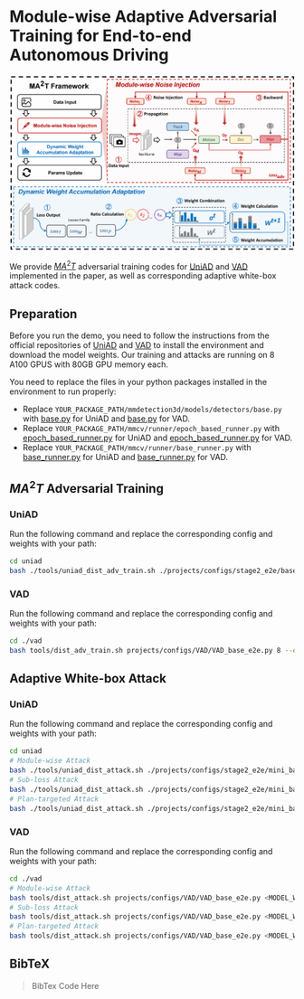 # Module-wise Adaptive Adversarial Training for End-to-end Autonomous Driving

![framework](./framework.png)

We provide [$MA^2T$](https://tianyuan2001.github.io/MA2T.github.io/) adversarial training codes for [UniAD](https://github.com/OpenDriveLab/UniAD) and [VAD](https://github.com/hustvl/VAD) implemented in the paper, as well as corresponding adaptive white-box attack codes. 

## Preparation

Before you run the demo, you need to follow the instructions from the official repositories of [UniAD](https://github.com/OpenDriveLab/UniAD) and [VAD](https://github.com/hustvl/VAD) to install the environment and download the model weights. Our training and attacks are running on 8 A100 GPUS with 80GB GPU memory each.

You need to replace the files in your python packages installed in the environment to run properly:

+ Replace `YOUR_PACKAGE_PATH/mmdetection3d/models/detectors/base.py` with [base.py](./uniad/packages/base.py) for UniAD and [base.py](./vad/packages/base.py) for VAD.
+ Replace `YOUR_PACKAGE_PATH/mmcv/runner/epoch_based_runner.py` with [epoch_based_runner.py](./uniad/packages/epoch_based_runner.py) for UniAD and [epoch_based_runner.py](./vad/packages/epoch_based_runner.py) for VAD.
+ Replace `YOUR_PACKAGE_PATH/mmcv/runner/base_runner.py` with [base_runner.py](./uniad/packages/base_runner.py) for UniAD and [base_runner.py](./vad/packages/base_runnerr.py) for VAD.

## $MA^{2}T$ Adversarial Training

### UniAD

Run the following command and replace the corresponding config and weights with your path:

```bash
cd uniad
bash ./tools/uniad_dist_adv_train.sh ./projects/configs/stage2_e2e/base_e2e.py 8 --epoch <XXX> --img --track_motion --seg_motion --motion_occ --motion_plan --pgd-cfg steps=<XXX> img_eps=<XXX> track_eps=<XXX> seg_eps=<XXX> motion_traj_eps=<XXX> --resume-from <XXX> --dynamic ma2t
```

### VAD

Run the following command and replace the corresponding config and weights with your path:

```bash
cd ./vad
bash tools/dist_adv_train.sh projects/configs/VAD/VAD_base_e2e.py 8 --epoch <XXX> --img --map --agent --pgd-cfg eps_img=<XXX> eps_map=<XXX> eps_agent=<XXX> steps=<XXX> --adv-mode miloo --ckpt-folder ATma2t --dynamic ma2t
```    

## Adaptive White-box Attack

### UniAD

Run the following command and replace the corresponding config and weights with your path:

```bash
cd uniad
# Module-wise Attack
bash ./tools/uniad_dist_attack.sh ./projects/configs/stage2_e2e/mini_base_e2e.py <MODEL_WEIGHTS_PATH> 8 --exp-folder adaptative_attack --exp-name plan_targeted --img --track_motion --seg_motion --motion_occ --motion_plan --pgd-cfg img_eps=<XXX> track_eps=<XXX> seg_eps=<XXX> motion_traj_eps=<XXX> steps=<XXX> --attack_mode all
# Sub-loss Attack
bash ./tools/uniad_dist_attack.sh ./projects/configs/stage2_e2e/mini_base_e2e.py <MODEL_WEIGHTS_PATH> 8 --exp-folder adaptative_attack --exp-name sub_loss --img --track_motion --seg_motion --motion_occ --motion_plan --pgd-cfg img_eps=<XXX> track_eps=<XXX> seg_eps=<XXX> motion_traj_eps=<XXX> steps=<XXX> --attack_mode task
# Plan-targeted Attack
bash ./tools/uniad_dist_attack.sh ./projects/configs/stage2_e2e/mini_base_e2e.py <MODEL_WEIGHTS_PATH> 8 --exp-folder adaptative_attack --exp-name plan_targeted --img --track_motion --seg_motion --motion_occ --motion_plan --pgd-cfg img_eps=<XXX> track_eps=<XXX> seg_eps=<XXX> motion_traj_eps=<XXX> steps=<XXX> --attack_mode plan 
```

### VAD

Run the following command and replace the corresponding config and weights  with your path:

```bash
cd ./vad
# Module-wise Attack
bash tools/dist_attack.sh projects/configs/VAD/VAD_base_e2e.py <MODEL_WEIGHTS_PATH> 8 --img --map --agent --pgd-cfg eps_img=<XXX> eps_map=<XXX> eps_agent=<XXX> steps=<XXX> --adv-mode loo --target all --exp-folder adaptive_attack --exp-name module_wise
# Sub-loss Attack
bash tools/dist_attack.sh projects/configs/VAD/VAD_base_e2e.py <MODEL_WEIGHTS_PATH> 8 --img --map --agent --pgd-cfg eps_img=<XXX> eps_map=<XXX> eps_agent=<XXX> steps=<XXX> --adv-mode loo --target task --exp-folder adaptive_attack --exp-name sub_loss
# Plan-targeted Attack
bash tools/dist_attack.sh projects/configs/VAD/VAD_base_e2e.py <MODEL_WEIGHTS_PATH> 8 --img --map --agent --pgd-cfg eps_img=<XXX> eps_map=<XXX> eps_agent=<XXX> steps=<XXX> --adv-mode loo --target plan --exp-folder adaptive_attack --exp-name plan_targeted
```    

## BibTeX

> BibTex Code Here